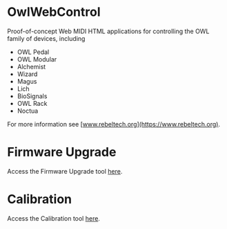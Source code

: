 # OwlWebControl
Proof-of-concept Web MIDI HTML applications for controlling the OWL family of devices, including
 * OWL Pedal
 * OWL Modular
 * Alchemist
 * Wizard
 * Magus
 * Lich
 * BioSignals
 * OWL Rack
 * Noctua

For more information see [www.rebeltech.org](https://www.rebeltech.org).

# Firmware Upgrade
Access the Firmware Upgrade tool [here](https://pingdynasty.github.io/OwlWebControl/firmware.html).

# Calibration
Access the Calibration tool [here](https://pingdynasty.github.io/OwlWebControl/calibration.html).

